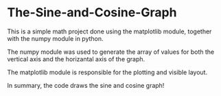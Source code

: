 # The-Sine-and-Cosine-Graph

This is a simple math project done using the matplotlib module, together with the numpy module in python.

The numpy module was used to generate the array of values for both the vertical axis and the horizantal axis of the graph.

The matplotlib module is responsible for the plotting and visible layout.

In summary, the code draws the sine and cosine graph!
